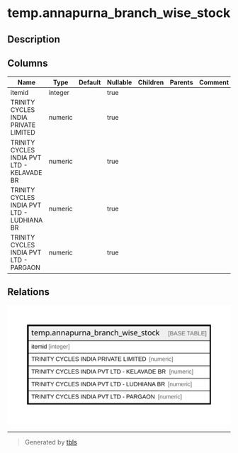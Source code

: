 # temp.annapurna_branch_wise_stock

## Description

## Columns

| Name | Type | Default | Nullable | Children | Parents | Comment |
| ---- | ---- | ------- | -------- | -------- | ------- | ------- |
| itemid | integer |  | true |  |  |  |
| TRINITY CYCLES INDIA PRIVATE LIMITED | numeric |  | true |  |  |  |
| TRINITY CYCLES INDIA PVT LTD - KELAVADE BR | numeric |  | true |  |  |  |
| TRINITY CYCLES INDIA PVT LTD - LUDHIANA BR | numeric |  | true |  |  |  |
| TRINITY CYCLES INDIA PVT LTD - PARGAON | numeric |  | true |  |  |  |

## Relations

![er](temp.annapurna_branch_wise_stock.svg)

---

> Generated by [tbls](https://github.com/k1LoW/tbls)
